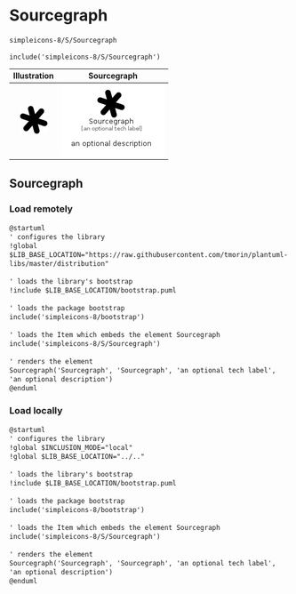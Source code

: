 # Sourcegraph


```text
simpleicons-8/S/Sourcegraph
```

```text
include('simpleicons-8/S/Sourcegraph')
```



| Illustration | Sourcegraph |
| :---: | :---: |
| ![illustration for Illustration](../../simpleicons-8/S/Sourcegraph.png) | ![illustration for Sourcegraph](../../simpleicons-8/S/Sourcegraph.Local.png) |




## Sourcegraph

### Load remotely
```plantuml
@startuml
' configures the library
!global $LIB_BASE_LOCATION="https://raw.githubusercontent.com/tmorin/plantuml-libs/master/distribution"

' loads the library's bootstrap
!include $LIB_BASE_LOCATION/bootstrap.puml

' loads the package bootstrap
include('simpleicons-8/bootstrap')

' loads the Item which embeds the element Sourcegraph
include('simpleicons-8/S/Sourcegraph')

' renders the element
Sourcegraph('Sourcegraph', 'Sourcegraph', 'an optional tech label', 'an optional description')
@enduml
```

### Load locally
```plantuml
@startuml
' configures the library
!global $INCLUSION_MODE="local"
!global $LIB_BASE_LOCATION="../.."

' loads the library's bootstrap
!include $LIB_BASE_LOCATION/bootstrap.puml

' loads the package bootstrap
include('simpleicons-8/bootstrap')

' loads the Item which embeds the element Sourcegraph
include('simpleicons-8/S/Sourcegraph')

' renders the element
Sourcegraph('Sourcegraph', 'Sourcegraph', 'an optional tech label', 'an optional description')
@enduml
```

